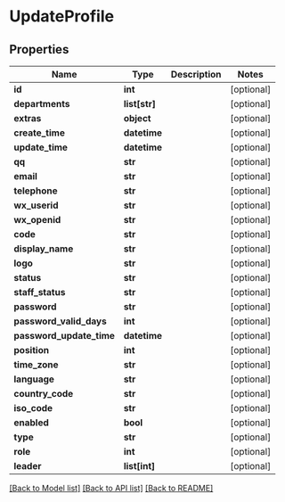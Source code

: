 # UpdateProfile

## Properties
Name | Type | Description | Notes
------------ | ------------- | ------------- | -------------
**id** | **int** |  | [optional] 
**departments** | **list[str]** |  | [optional] 
**extras** | **object** |  | [optional] 
**create_time** | **datetime** |  | [optional] 
**update_time** | **datetime** |  | [optional] 
**qq** | **str** |  | [optional] 
**email** | **str** |  | [optional] 
**telephone** | **str** |  | [optional] 
**wx_userid** | **str** |  | [optional] 
**wx_openid** | **str** |  | [optional] 
**code** | **str** |  | [optional] 
**display_name** | **str** |  | [optional] 
**logo** | **str** |  | [optional] 
**status** | **str** |  | [optional] 
**staff_status** | **str** |  | [optional] 
**password** | **str** |  | [optional] 
**password_valid_days** | **int** |  | [optional] 
**password_update_time** | **datetime** |  | [optional] 
**position** | **int** |  | [optional] 
**time_zone** | **str** |  | [optional] 
**language** | **str** |  | [optional] 
**country_code** | **str** |  | [optional] 
**iso_code** | **str** |  | [optional] 
**enabled** | **bool** |  | [optional] 
**type** | **str** |  | [optional] 
**role** | **int** |  | [optional] 
**leader** | **list[int]** |  | [optional] 

[[Back to Model list]](../README.md#documentation-for-models) [[Back to API list]](../README.md#documentation-for-api-endpoints) [[Back to README]](../README.md)

